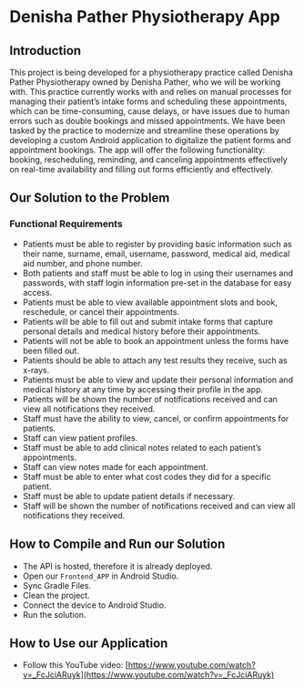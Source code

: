 # Denisha Pather Physiotherapy App

## Introduction

This project is being developed for a physiotherapy practice called Denisha Pather Physiotherapy owned by Denisha Pather, who we will be working with. This practice currently works with and relies on manual processes for managing their patient’s intake forms and scheduling these appointments, which can be time-consuming, cause delays, or have issues due to human errors such as double bookings and missed appointments. We have been tasked by the practice to modernize and streamline these operations by developing a custom Android application to digitalize the patient forms and appointment bookings. The app will offer the following functionality: booking, rescheduling, reminding, and canceling appointments effectively on real-time availability and filling out forms efficiently and effectively.

## Our Solution to the Problem

### Functional Requirements
- Patients must be able to register by providing basic information such as their name, surname, email, username, password, medical aid, medical aid number, and phone number.
- Both patients and staff must be able to log in using their usernames and passwords, with staff login information pre-set in the database for easy access.
- Patients must be able to view available appointment slots and book, reschedule, or cancel their appointments.
- Patients will be able to fill out and submit intake forms that capture personal details and medical history before their appointments.
- Patients will not be able to book an appointment unless the forms have been filled out.
- Patients should be able to attach any test results they receive, such as x-rays.
- Patients must be able to view and update their personal information and medical history at any time by accessing their profile in the app.
- Patients will be shown the number of notifications received and can view all notifications they received.
- Staff must have the ability to view, cancel, or confirm appointments for patients.
- Staff can view patient profiles.
- Staff must be able to add clinical notes related to each patient’s appointments.
- Staff can view notes made for each appointment.
- Staff must be able to enter what cost codes they did for a specific patient.
- Staff must be able to update patient details if necessary.
- Staff will be shown the number of notifications received and can view all notifications they received.

## How to Compile and Run our Solution

- The API is hosted, therefore it is already deployed.
- Open our `Frontend_APP` in Android Studio.
- Sync Gradle Files.
- Clean the project.
- Connect the device to Android Studio.
- Run the solution.

## How to Use our Application

- Follow this YouTube video: [https://www.youtube.com/watch?v=_FcJciARuyk](https://www.youtube.com/watch?v=_FcJciARuyk)


